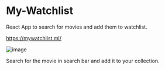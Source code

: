# My-Watchlist

React App to search for movies and add them to watchlist.

https://mywatchlist.ml/

![image](https://user-images.githubusercontent.com/61875884/127204062-ab827265-d1b5-4e47-b832-73c8d5cc4a6a.png)

Search for the movie in search bar and add it to your collection.
